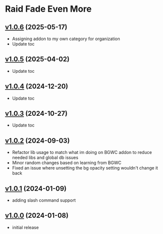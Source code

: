 # Raid Fade Even More

## [v1.0.6](https://github.com/rbgdevx/flat-raid-frames/releases/tag/v1.0.6) (2025-05-17)

- Assigning addon to my own category for organization
- Update toc

## [v1.0.5](https://github.com/rbgdevx/raid-fade-even-more/releases/tag/v1.0.5) (2025-04-02)

- Update toc

## [v1.0.4](https://github.com/rbgdevx/raid-fade-even-more/releases/tag/v1.0.4) (2024-12-20)

- Update toc

## [v1.0.3](https://github.com/rbgdevx/raid-fade-even-more/releases/tag/v1.0.3) (2024-10-27)

- Update toc

## [v1.0.2](https://github.com/rbgdevx/raid-fade-even-more/releases/tag/v1.0.2) (2024-09-03)

- Refactor lib usage to match what im doing on BGWC addon to reduce needed libs and global db issues
- Minor random changes based on learning from BGWC
- Fixed an issue where unsetting the bg opacity setting wouldn't change it back

## [v1.0.1](https://github.com/rbgdevx/raid-fade-even-more/releases/tag/v1.0.1) (2024-01-09)

- adding slash command support

## [v1.0.0](https://github.com/rbgdevx/raid-fade-even-more/releases/tag/v1.0.0) (2024-01-08)

- initial release
